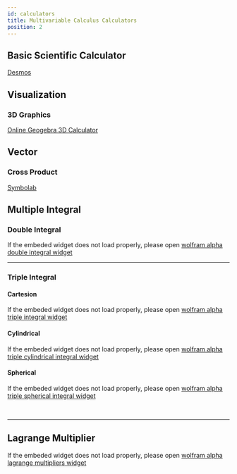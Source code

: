 ```yaml
---
id: calculators
title: Multivariable Calculus Calculators
position: 2
---
```


## Basic Scientific Calculator
[Desmos](https://www.desmos.com/scientific?lang=zh-CN)

## Visualization
### 3D Graphics
[Online Geogebra 3D Calculator](https://www.geogebra.org/3d?lang=en)

## Vector
### Cross Product
[Symbolab](https://zs.symbolab.com/solver/vector-cross-product-calculator)

## Multiple Integral

### Double Integral
If the embeded widget does not load properly, please open [wolfram alpha double integral widget](https://www.wolframalpha.com/widgets/view.jsp?id=f5f3cbf14f4f5d6d2085bf2d0fb76e8a)
<br />
<script type="text/javascript" id="WolframAlphaScriptf5f3cbf14f4f5d6d2085bf2d0fb76e8a" src="//www.wolframalpha.com/widget/widget.jsp?id=f5f3cbf14f4f5d6d2085bf2d0fb76e8a" width='400px' class='text--center'></script>

---

### Triple Integral

#### Cartesion
If the embeded widget does not load properly, please open [wolfram alpha triple integral widget](https://www.wolframalpha.com/widgets/view.jsp?id=a83fc1af67a3fdc3cf56863e7f1b5dda)
<br />
<script type="text/javascript" id="WolframAlphaScripta83fc1af67a3fdc3cf56863e7f1b5dda" src="//www.wolframalpha.com/widget/widget.jsp?id=a83fc1af67a3fdc3cf56863e7f1b5dda" width='400px' class='text--center'></script>

#### Cylindrical
If the embeded widget does not load properly, please open [wolfram alpha triple cylindrical integral widget](https://www.wolframalpha.com/widgets/view.jsp?id=8895f98065e4aecbb7fa0359d8f85e57)
<br />
<script type="text/javascript" id="WolframAlphaScript8895f98065e4aecbb7fa0359d8f85e57" src="//www.wolframalpha.com/widget/widget.jsp?id=8895f98065e4aecbb7fa0359d8f85e57" width='400px' class='text--center'></script>

#### Spherical

If the embeded widget does not load properly, please open [wolfram alpha triple spherical integral widget](https://www.wolframalpha.com/widgets/gallery/view.jsp?id=5e0ea2cfbc998f553b93c8fe554cf852)

<br />
<script type="text/javascript" id="WolframAlphaScript5e0ea2cfbc998f553b93c8fe554cf852" src="//www.wolframalpha.com/widget/widget.jsp?id=5e0ea2cfbc998f553b93c8fe554cf852" width='400px' class='text--center'></script>

---

## Lagrange Multiplier

If the embeded widget does not load properly, please open [wolfram alpha lagrange multipliers widget](https://www.wolframalpha.com/widgets/gallery/view.jsp?id=1451afdfe5a25b2a316377c1cd488883)
<script type="text/javascript" id="WolframAlphaScript1451afdfe5a25b2a316377c1cd488883" src="//www.wolframalpha.com/widget/widget.jsp?id=1451afdfe5a25b2a316377c1cd488883"></script>
